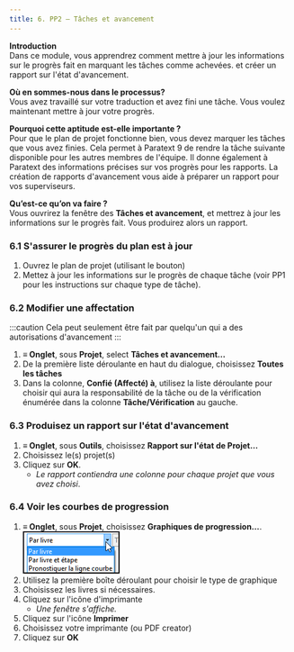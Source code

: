```yaml
---
title: 6. PP2 – Tâches et avancement
---
```

**Introduction**  
Dans ce module, vous apprendrez comment mettre à jour les informations sur le progrès fait en marquant les tâches comme achevées. et créer un rapport sur l'état d'avancement.

**Où en sommes-nous dans le processus?**  
Vous avez travaillé sur votre traduction et avez fini une tâche. Vous voulez maintenant mettre à jour votre progrès.

**Pourquoi cette aptitude est-elle importante ?**  
Pour que le plan de projet fonctionne bien, vous devez marquer les tâches que vous avez finies. Cela permet à Paratext 9 de rendre la tâche suivante disponible pour les autres membres de l'équipe. Il donne également à Paratext des informations précises sur vos progrès pour les rapports. La création de rapports d'avancement vous aide à préparer un rapport pour vos superviseurs.

**Qu’est-ce qu’on va faire ?**  
Vous ouvrirez la fenêtre des **Tâches et avancement**, et mettrez à jour les informations sur le progrès fait. Vous produirez alors un rapport.


### 6.1 S'assurer le progrès du plan est à jour

1.  Ouvrez le plan de projet (utilisant le bouton)
1.  Mettez à jour les informations sur le progrès de chaque tâche (voir PP1 pour les instructions sur chaque type de tâche).


### 6.2 Modifier une affectation
:::caution
Cela peut seulement être fait par quelqu'un qui a des autorisations d'avancement
:::
1.  **≡ Onglet**, sous **Projet**, select **Tâches et avancement…**
1.  De la première liste déroulante en haut du dialogue, choisissez **Toutes les tâches**
1.  Dans la colonne, **Confié (Affecté) à**, utilisez la liste déroulante pour choisir qui aura la responsabilité de la tâche ou de la vérification énumérée dans la colonne **Tâche/Vérification** au gauche.

### 6.3 Produisez un rapport sur l'état d'avancement

1.  **≡ Onglet**, sous **Outils**, choisissez **Rapport sur l'état de Projet…**
1.  Choisissez le(s) projet(s) 
1.  Cliquez sur **OK**.  
    - *Le rapport contiendra une colonne pour chaque projet que vous avez choisi*.

### 6.4 Voir les courbes de progression

1.  **≡ Onglet**, sous **Projet**, choisissez **Graphiques de progression…**.  
   ![](../media/ff3fb91c61815e54419991055f3c281b.png)  
1.  Utilisez la première boîte déroulant pour choisir le type de graphique
1.  Choisissez les livres si nécessaires.
1.  Cliquez sur l'icône d'imprimante  
    - *Une fenêtre s'affiche.*
1.  Cliquez sur l'icône **Imprimer**
1.  Choisissez votre imprimante (ou PDF creator)
1.  Cliquez sur **OK**
